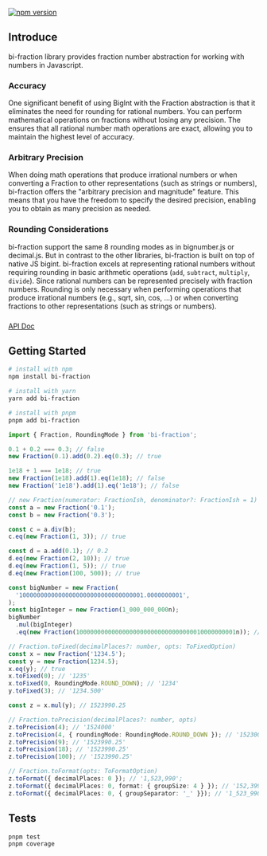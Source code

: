 [![npm version](https://badge.fury.io/js/bi-fraction.svg)](https://badge.fury.io/js/bi-fraction)

## Introduce

bi-fraction library provides fraction number abstraction for working with numbers in Javascript.

### Accuracy

One significant benefit of using BigInt with the Fraction abstraction is that it eliminates the need for rounding for rational numbers. You can perform mathematical operations on fractions without losing any precision. The ensures that all rational number math operations are exact, allowing you to maintain the highest level of accuracy.

### Arbitrary Precision

When doing math operations that produce irrational numbers or when converting a Fraction to other representations (such as strings or numbers), bi-fraction offers the "arbitrary precision and magnitude" feature. This means that you have the freedom to specify the desired precision, enabling you to obtain as many precision as needed.

### Rounding Considerations

bi-fraction support the same 8 rounding modes as in bignumber.js or decimal.js. But in contrast to the other libraries, bi-fraction is built on top of native JS bigint. bi-fraction excels at representing rational numbers without requiring rounding in basic arithmetic operations (`add`, `subtract`, `multiply`, `divide`). Since rational numbers can be represented precisely with fraction numbers. Rounding is only necessary when performing operations that produce irrational numbers (e.g., sqrt, sin, cos, ...) or when converting fractions to other representations (such as strings or numbers).

###

[API Doc](https://logan272.github.io/bi-fraction/api/)

## Getting Started

```sh
# install with npm
npm install bi-fraction

# install with yarn
yarn add bi-fraction

# install with pnpm
pnpm add bi-fraction

```

```ts
import { Fraction, RoundingMode } from 'bi-fraction';

0.1 + 0.2 === 0.3; // false
new Fraction(0.1).add(0.2).eq(0.3); // true

1e18 + 1 === 1e18; // true
new Fraction(1e18).add(1).eq(1e18); // false
new Fraction('1e18').add(1).eq('1e18'); // false

// new Fraction(numerator: FractionIsh, denominator?: FractionIsh = 1)
const a = new Fraction('0.1');
const b = new Fraction('0.3');

const c = a.div(b);
c.eq(new Fraction(1, 3)); // true

const d = a.add(0.1); // 0.2
d.eq(new Fraction(2, 10)); // true
d.eq(new Fraction(1, 5)); // true
d.eq(new Fraction(100, 500)); // true

const bigNumber = new Fraction(
  '10000000000000000000000000000000001.0000000001',
);
const bigInteger = new Fraction(1_000_000_000n);
bigNumber
  .mul(bigInteger)
  .eq(new Fraction(100000000000000000000000000000000010000000001n)); // true

// Fraction.toFixed(decimalPlaces?: number, opts: ToFixedOption)
const x = new Fraction('1234.5');
const y = new Fraction(1234.5);
x.eq(y); // true
x.toFixed(0); // '1235'
x.toFixed(0, RoundingMode.ROUND_DOWN); // '1234'
y.toFixed(3); // '1234.500'

const z = x.mul(y); // 1523990.25

// Fraction.toPrecision(decimalPlaces?: number, opts)
z.toPrecision(4); // '1524000'
z.toPrecision(4, { roundingMode: RoundingMode.ROUND_DOWN }); // '1523000'
z.toPrecision(9); // '1523990.25'
z.toPrecision(18); // '1523990.25'
z.toPrecision(100); // '1523990.25'

// Fraction.toFormat(opts: ToFormatOption)
z.toFormat({ decimalPlaces: 0 }); // '1,523,990';
z.toFormat({ decimalPlaces: 0, format: { groupSize: 4 } }); // '152,3990'
z.toFormat({ decimalPlaces: 0, { groupSeparator: '_' }}); // '1_523_990'
```

## Tests

```sh
pnpm test
pnpm coverage
```
